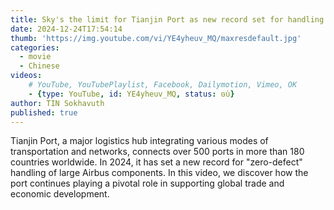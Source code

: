 ```yaml
---
title: Sky's the limit for Tianjin Port as new record set for handling large Airbus components
date: 2024-12-24T17:54:14
thumb: 'https://img.youtube.com/vi/YE4yheuv_MQ/maxresdefault.jpg'
categories:
  - movie
  - Chinese
videos: 
    # YouTube, YouTubePlaylist, Facebook, Dailymotion, Vimeo, OK
    - {type: YouTube, id: YE4yheuv_MQ, status: ចប់}
author: TIN Sokhavuth
published: true
---
```


Tianjin Port, a major logistics hub integrating various modes of transportation and networks, connects over 500 ports in more than 180 countries worldwide. In 2024, it has set a new record for "zero-defect" handling of large Airbus components. In this video, we discover how the port continues playing a pivotal role in supporting global trade and economic development.